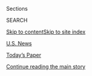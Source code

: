 <div id="app">

<div>

<div class="NYTAppHideMasthead css-zz1s19 e1suatyy0">

<div class="section css-ui9rw0 e1suatyy2">

<div class="css-11hrj97 er09x8g0">

<div class="css-6n7j50">

</div>

<span class="css-1dv1kvn">Sections</span>

<div class="css-10488qs">

<span class="css-1dv1kvn">SEARCH</span>

</div>

[Skip to content](#site-content)[Skip to site index](#site-index)

</div>

<div id="masthead-section-label" class="css-1fnb9ct eaxe0e00">

[U.S. News](https://www.nytimes.com/section/us)

</div>

<div class="css-10698na e1huz5gh0">

</div>

</div>

<div id="masthead-bar-one" class="section hasLinks css-15hmgas e1csuq9d3">

<div class="css-uqyvli e1csuq9d0">

</div>

<div class="css-1uqjmks e1csuq9d1">

</div>

<div class="css-9e9ivx">

[](https://myaccount.nytimes.com/auth/login?response_type=cookie&client_id=vi)

</div>

<div class="css-1bvtpon e1csuq9d2">

[Today’s Paper](https://www.nytimes.com/section/todayspaper)

</div>

</div>

</div>

</div>

<div data-aria-hidden="false">

<div id="site-content" role="main">

<div id="top-wrapper" class="css-15p45cc eaca97t0" type="top">

<div id="top-slug" class="css-19x0jxb eaca97t1" hidden="">

Advertisement

</div>

[Continue reading the main story](#after-top)

<div class="ad top-wrapper" style="text-align:center;height:100%;display:block;min-height:90px">

<div id="top" class="place-ad" data-position="top" data-size-key="top">

</div>

</div>

<div id="after-top">

</div>

</div>

<div id="collection-us" class="section css-15h4p1b e9abtgs0">

<div class="css-1j21atc e1svk9qx1">

<div class="css-fmiefx e1svk9qx2">

<div class="css-1hk7r2m eu54l5x0">

<div id="sponsor-wrapper" class="css-7a1pgi eaca97t0" type="sponsor" hidden="">

<div id="sponsor-slug" class="css-1l4mleb eaca97t1" hidden="">

Supported by

</div>

[Continue reading the main story](#after-sponsor)

<div id="sponsor" class="ad sponsor-wrapper" style="text-align:left;height:100%;display:block">

</div>

<div id="after-sponsor">

</div>

</div>

</div>

</div>

<div class="css-nfcc9b e1svk9qx3">

<div class="css-vl9dhg e1svk9qx5">

<div class="css-1nrhkj6 e1svk9qx6">

# U.S. News

<div class="follow-button-placeholder" data-collection-id="">

</div>

</div>

</div>

</div>

</div>

<div class="css-4svvz1 ekkqrpp0">

<div id="collection-highlights-container" class="section css-18l1u7x e46isfb1">

<div class="css-m1whxf ekkqrpp1">

## Highlights

1.  ![<span class="css-1nk1g0h e1oaj3zl2"><span class="css-1dv1kvn">Credit</span>Benjamin
    Rasmussen for The New York
    Times</span>](https://static01.nyt.com/images/2020/08/07/us/07VIRUS-STURGIS/07VIRUS-STURGIS-threeByTwoMediumAt2X-v2.jpg)
    
    <div class="css-xbztij">
    
    <div class="css-1hyfx7x">
    
    [![](https://static01.nyt.com/images/2020/08/07/us/07VIRUS-STURGIS/07VIRUS-STURGIS-thumbStandard.jpg)](/2020/08/07/us/sturgis-motorcyle-rally.html)
    
    </div>
    
    ## [‘If We Get It, We Chose to Be Here’: Despite Virus, Thousands Converge on Sturgis for Huge Rally](/2020/08/07/us/sturgis-motorcyle-rally.html)
    
    Tens of thousands of motorcyclists roared into the western South
    Dakota community on Friday, lining Main Street from end to end, for
    the start of the annual Sturgis Motorcycle Rally.
    
    <span class="css-me3p27"></span><span class="css-1dydysp e4e4i5l3"></span><span class="css-9voj2j">By
    <span class="css-1baulvz last-byline" itemprop="name">Mark
    Walker</span></span>
    
    </div>

2.  1.  ![<span class="css-1nk1g0h e1oaj3zl2"><span class="css-1dv1kvn">Credit</span>Lathan
        Goumas/News & Daily Advance, via Associated
        Press</span>](https://static01.nyt.com/images/2020/08/07/us/07FALWELL/merlin_138408084_e14442df-3463-4fee-97d1-3b8713c33f4a-threeByTwoMediumAt2X.jpg)
        
        <div class="css-1r9cexg">
        
        <div class="css-1ox3lt4">
        
        [![](https://static01.nyt.com/images/2020/08/07/us/07FALWELL/07FALWELL-thumbStandard.jpg)](/2020/08/07/us/falwell-liberty.html)
        
        </div>
        
        ## [Jerry Falwell Jr. Taking Leave of Absence From Liberty University](/2020/08/07/us/falwell-liberty.html)
        
        Mr. Falwell, the college’s president and a supporter of
        President Trump, agreed to a request by the school’s board of
        trustees.
        
        <span class="css-me3p27"></span><span class="css-1dydysp e4e4i5l3"></span><span class="css-9voj2j">By
        <span class="css-1baulvz last-byline" itemprop="name">Elizabeth
        Dias</span></span>
        
        </div>
    
    2.  ![<span class="css-1nk1g0h e1oaj3zl2"><span class="css-1dv1kvn">Credit</span>Mark
        Wickens for The New York
        Times</span>](https://static01.nyt.com/images/2020/08/07/us/07virus-lostsummer1/merlin_174847689_c980ca80-f75b-47c2-9851-5c954ced82a6-threeByTwoMediumAt2X.jpg)
        
        <div class="css-1r9cexg">
        
        <div class="css-1ox3lt4">
        
        [![](https://static01.nyt.com/images/2020/08/07/us/07virus-lostsummer1/merlin_174847689_c980ca80-f75b-47c2-9851-5c954ced82a6-thumbStandard.jpg)](/2020/08/07/us/remote-learning-fall-2020.html)
        
        </div>
        
        ## [Lost Summer: How Schools Missed a Chance to Fix Remote Learning](/2020/08/07/us/remote-learning-fall-2020.html)
        
        Education leaders spent months preparing to reopen classrooms.
        But with online learning set to continue for millions of
        students this fall, schools must catch up with reality.
        
        <span class="css-me3p27"></span><span class="css-1dydysp e4e4i5l3"></span><span class="css-9voj2j">By
        <span class="css-1baulvz last-byline" itemprop="name">Dana
        Goldstein</span></span>
        
        </div>
    
    3.  ![<span class="css-1nk1g0h e1oaj3zl2"><span class="css-1dv1kvn">Credit</span>Hilary
        Swift for The New York
        Times</span>](https://static01.nyt.com/images/2020/08/07/us/07farmerinfluencer1/merlin_175042608_2a4dde30-9e9a-43b9-a4ad-6577fd58351c-threeByTwoMediumAt2X.jpg)
        
        <div class="css-1r9cexg">
        
        <div class="css-1ox3lt4">
        
        [![](https://static01.nyt.com/images/2020/08/07/us/07farmerinfluencer1/merlin_175042608_2a4dde30-9e9a-43b9-a4ad-6577fd58351c-thumbStandard.jpg)](/2020/08/07/us/farmer-influencer-youtube.html)
        
        </div>
        
        ## [In a Wistful Age, Farmers Find a New Angle: Chore TV](/2020/08/07/us/farmer-influencer-youtube.html)
        
        It’s hard for small farmers to earn a living selling their
        products. Enter the “farmer-influencer,” who can earn more by
        streaming farm life, in all its comforting monotony, to a
        growing online audience.
        
        <span class="css-me3p27"></span><span class="css-1dydysp e4e4i5l3"></span><span class="css-9voj2j">By
        <span class="css-1baulvz last-byline" itemprop="name">Ellen
        Barry</span></span>
        
        </div>

</div>

</div>

<div id="mid1-wrapper" class="css-1mn4oms eaca97t0" type="rank">

<div id="mid1-slug" class="css-1tag3rd eaca97t1">

Advertisement

</div>

[Continue reading the main story](#after-mid1)

<div id="mid1" class="ad mid1-wrapper" style="text-align:center;height:100%;display:block">

</div>

<div id="after-mid1">

</div>

</div>

</div>

<div class="css-185go5a e1o5byef0">

<div class="css-15cbhtu">

  - [Latest](#stream-panel)
  - <span class="css-6n7j50">Search</span>
    <div class="control">
    <div class="label-container css-1dv1kvn">
    Search
    </div>
    <div class="css-wm4t3d">
    **<span id="clear-search-input" class="css-1dv1kvn">Clear this text
    input</span>
    </div>
    </div>
    <span class="css-1iovbfw"></span>

<div id="stream-panel" class="section css-8msx5b e1jz0cab1">

<div class="css-13mho3u">

1.  
    
    <div class="css-1cp3ece">
    
    <div class="css-1l4spti">
    
    [](/2020/08/08/us/pajamas-school-springfield-dress-code.html)
    
    <div class="css-79elbk">
    
    ![](https://static01.nyt.com/images/2020/09/07/multimedia/07xp-dress-code/07xp-dress-code-thumbWide-v2.jpg?quality=75&auto=webp&disable=upscale)
    
    </div>
    
    ## No Pajama Pants Allowed While Learning From Home, Illinois District Says
    
    The Springfield, Ill., school district said it would require
    students to follow its dress code regardless of how classes are
    held.
    
    <div class="css-1nqbnmb ea5icrr0">
    
    By <span class="css-1n7hynb">Will Wright</span>
    
    </div>
    
    </div>
    
    <div class="css-1lc2l26 e1xfvim33">
    
    </div>
    
    </div>

2.  
    
    <div class="css-1cp3ece">
    
    <div class="css-1l4spti">
    
    [](/2020/08/08/world/coronavirus-updates.html)
    
    <div class="css-79elbk">
    
    ![](https://static01.nyt.com/images/2020/08/03/us/us-briefing-promo-image-print/us-briefing-promo-image-thumbWide.jpg?quality=75&auto=webp&disable=upscale)
    
    </div>
    
    ## Coronavirus Live Updates: Related Illness Sent Hundreds of Children to Intensive Care
    
    With talks on a new U.S. pandemic relief package stalled, President
    Trump said he would use executive orders to provide aid. It is
    unclear whether he has the power to do so.
    
    <div class="css-1nqbnmb ea5icrr0">
    
    </div>
    
    </div>
    
    <div class="css-1lc2l26 e1xfvim33">
    
    </div>
    
    </div>

3.  
    
    <div class="css-1cp3ece">
    
    <div class="css-1l4spti">
    
    [](/2020/08/08/us/politics/trump-russia.html)
    
    <div class="css-79elbk">
    
    ![](https://static01.nyt.com/images/2020/08/07/multimedia/07xp-magazine-takeaways-pix1/07xp-magazine-takeaways-pix1-thumbWide.jpg?quality=75&auto=webp&disable=upscale)
    
    </div>
    
    ## Trump, Russia and an Intelligence Document: Key Moments
    
    Officials told The New York Times Magazine that the draft of a
    classified document reporting that Russia favored President Trump in
    the 2020 election was changed to soften its assessment.
    
    <div class="css-1nqbnmb ea5icrr0">
    
    By <span class="css-1n7hynb">Alan Yuhas</span>
    
    </div>
    
    </div>
    
    <div class="css-1lc2l26 e1xfvim33">
    
    </div>
    
    </div>

4.  
    
    <div class="css-1cp3ece">
    
    <div class="css-1l4spti">
    
    [](/2020/08/08/business/economy/lost-unemployment-benefits.html)
    
    <div class="css-79elbk">
    
    ![](https://static01.nyt.com/images/2020/08/06/business/00virus-cliff1c/00virus-cliff1c-thumbWide-v2.jpg?quality=75&auto=webp&disable=upscale)
    
    </div>
    
    ## Without $600 Weekly Benefit, Unemployed Face Bleak Choices
    
    A federal supplement to jobless pay was a lifeline for millions and
    for the economy. Its cutoff, even if temporary, may have lasting
    consequences.
    
    <div class="css-1nqbnmb ea5icrr0">
    
    By <span class="css-1n7hynb">Ben Casselman <span>and</span> Gillian
    Friedman</span>
    
    </div>
    
    </div>
    
    <div class="css-1lc2l26 e1xfvim33">
    
    </div>
    
    </div>

5.  
    
    <div class="css-1cp3ece">
    
    <div class="css-1l4spti">
    
    [](/2020/08/08/us/politics/biden-vp-chris-dodd.html)
    
    <div class="css-79elbk">
    
    ![](https://static01.nyt.com/images/2020/08/06/us/politics/00dodd1/merlin_36514615_dcf57ca5-d1c3-4ae1-b32d-a6c14fe5ca3c-thumbWide.jpg?quality=75&auto=webp&disable=upscale)
    
    </div>
    
    ## Chris Dodd, an Insider From Biden’s Past, Is Helping Him Pick His Future
    
    As Biden works to win over progressive voters, he has empowered a
    Washington uber-veteran long trailed by allegations of personal and
    financial indiscretion.
    
    <div class="css-1nqbnmb ea5icrr0">
    
    By <span class="css-1n7hynb">Matt Flegenheimer, Rebecca R. Ruiz
    <span>and</span> Sydney Ember</span>
    
    </div>
    
    </div>
    
    <div class="css-1lc2l26 e1xfvim33">
    
    </div>
    
    </div>

6.  
    
    <div class="css-1cp3ece">
    
    <div class="css-1l4spti">
    
    [](/2020/08/08/us/politics/trump-tiktok-deal-treasury.html)
    
    <div class="css-79elbk">
    
    ![](https://static01.nyt.com/images/2020/08/08/us/politics/08dc-trump-deal01/merlin_175385274_5c253a96-ea25-4174-8386-27b256225651-thumbWide.jpg?quality=75&auto=webp&disable=upscale)
    
    </div>
    
    ### <span class="css-m70j1g">White House MEmo</span>
    
    ## Trump Wants U.S. to Get Cut of Any TikTok Deal. No One Knows How That’d Work.
    
    The president has repeatedly called for a big payment to the
    Treasury Department if a Chinese company sells the app to Microsoft,
    but there is no provision in the law for that.
    
    <div class="css-1nqbnmb ea5icrr0">
    
    By <span class="css-1n7hynb">Michael D. Shear, Alan Rappeport
    <span>and</span> Ana Swanson</span>
    
    </div>
    
    </div>
    
    <div class="css-1lc2l26 e1xfvim33">
    
    </div>
    
    </div>

7.  
    
    <div class="css-1cp3ece">
    
    <div class="css-1l4spti">
    
    [](/2020/08/08/us/politics/trump-biden-polls-interview.html)
    
    <div class="css-79elbk">
    
    ![](https://static01.nyt.com/images/2020/08/08/us/politics/08moments1/08moments1-thumbWide.jpg?quality=75&auto=webp&disable=upscale)
    
    </div>
    
    ### <span class="css-m70j1g">News Analysis</span>
    
    ## Trump’s Axios Interview, Kanye West’s Campaign: The Latest in the 2020 Race
    
    President Trump wants to brand Joe Biden as a doddering gaffe
    machine. But the incumbent’s own rhetoric causes so much controversy
    it is overwhelming the strategy.
    
    <div class="css-1nqbnmb ea5icrr0">
    
    By <span class="css-1n7hynb">Astead W. Herndon <span>and</span>
    Annie Karni</span>
    
    </div>
    
    </div>
    
    <div class="css-1lc2l26 e1xfvim33">
    
    </div>
    
    </div>

8.  
    
    <div class="css-1cp3ece">
    
    <div class="css-1l4spti">
    
    [](/2020/08/07/us/politics/trump-news-conference-bedminster.html)
    
    <div class="css-79elbk">
    
    ![](https://static01.nyt.com/images/2020/08/07/us/07dc-trump/merlin_175446663_9503e462-47b8-4706-9b11-97d9f9226636-thumbWide.jpg?quality=75&auto=webp&disable=upscale)
    
    </div>
    
    ## Away From Gridlock in Washington, Trump Puts on a Show for His Club
    
    The president held what was billed as a news conference. But there
    was almost no news, he again said the virus would disappear and his
    audience seemed at times less the nation than his golf club members.
    
    <div class="css-1nqbnmb ea5icrr0">
    
    By <span class="css-1n7hynb">Annie Karni <span>and</span> Maggie
    Haberman</span>
    
    </div>
    
    </div>
    
    <div class="css-1lc2l26 e1xfvim33">
    
    </div>
    
    </div>

9.  
    
    <div class="css-1cp3ece">
    
    <div class="css-1l4spti">
    
    [](/2020/08/07/us/face-masks-baby-pupuu-coronavirus.html)
    
    <div class="css-79elbk">
    
    ![](https://static01.nyt.com/images/2020/08/07/multimedia/07xp-maskfraud-pix/07xp-maskfraud-pix-thumbWide.jpg?quality=75&auto=webp&disable=upscale)
    
    </div>
    
    ## Georgia Businessman Charged With Hoarding Face Masks and Price Gouging
    
    The man, Milton Ayimadu, allegedly hoarded 200,000 face masks and
    sold them for double what he paid, according to the U.S. Attorney’s
    Office.
    
    <div class="css-1nqbnmb ea5icrr0">
    
    By <span class="css-1n7hynb">Marie Fazio</span>
    
    </div>
    
    </div>
    
    <div class="css-1lc2l26 e1xfvim33">
    
    </div>
    
    </div>

10. 
    
    <div class="css-1cp3ece">
    
    <div class="css-1l4spti">
    
    [](/2020/08/07/us/politics/postal-service-reorganization-mail-ballots.html)
    
    <div class="css-79elbk">
    
    ![](https://static01.nyt.com/images/2020/08/07/us/07dc-postal/merlin_175343967_1193d995-7caf-4b86-99da-3186ac0c799e-thumbWide.jpg?quality=75&auto=webp&disable=upscale)
    
    </div>
    
    ## Postal Service Leader Sets Reorganization Amid Scrutiny Over Mail Ballots
    
    The Trump donor who runs the post office pledged that such changes
    would not affect the ability to deliver ballots on time this fall.
    
    <div class="css-1nqbnmb ea5icrr0">
    
    By <span class="css-1n7hynb">Michael D. Shear</span>
    
    </div>
    
    </div>
    
    <div class="css-1lc2l26 e1xfvim33">
    
    </div>
    
    </div>

<div class="css-13mho3u">

<div class="css-1t62hi8">

<div class="css-1stvaey">

Show More

<div>

<div style="border:0;clip:rect(0 0 0 0);height:1px;margin:-1px;overflow:hidden;white-space:nowrap;padding:0;width:1px;position:absolute" role="log" data-aria-live="assertive">

</div>

<div style="border:0;clip:rect(0 0 0 0);height:1px;margin:-1px;overflow:hidden;white-space:nowrap;padding:0;width:1px;position:absolute" role="log" data-aria-live="assertive">

</div>

<div style="border:0;clip:rect(0 0 0 0);height:1px;margin:-1px;overflow:hidden;white-space:nowrap;padding:0;width:1px;position:absolute" role="log" data-aria-live="polite">

</div>

<div style="border:0;clip:rect(0 0 0 0);height:1px;margin:-1px;overflow:hidden;white-space:nowrap;padding:0;width:1px;position:absolute" role="log" data-aria-live="polite">

</div>

</div>

</div>

</div>

</div>

</div>

<div class="css-g6hk37 supplemental">

<div id="mid2-wrapper" class="css-10wkyv7 eaca97t0" type="lede">

<div id="mid2-slug" class="css-1tag3rd eaca97t1">

Advertisement

</div>

[Continue reading the main story](#after-mid2)

<div id="mid2" class="ad mid2-wrapper" style="text-align:center;height:100%;display:block;min-height:250px">

</div>

<div id="after-mid2">

</div>

</div>

<div id="mktg-wrapper" class="css-oxle51 eaca97t0" type="mktg">

<div id="mktg-slug" class="css-1tag3rd eaca97t1">

Advertisement

</div>

[Continue reading the main story](#after-mktg)

<div id="mktg" class="ad mktg-wrapper" style="text-align:center;height:100%;display:block">

</div>

<div id="after-mktg">

</div>

</div>

</div>

</div>

</div>

</div>

</div>

</div>

## Site Index

<div>

</div>

## Site Information Navigation

  - [© <span>2020</span> <span>The New York Times
    Company</span>](https://help.nytimes.com/hc/en-us/articles/115014792127-Copyright-notice)

<!-- end list -->

  - [NYTCo](https://www.nytco.com/)
  - [Contact
    Us](https://help.nytimes.com/hc/en-us/articles/115015385887-Contact-Us)
  - [Work with us](https://www.nytco.com/careers/)
  - [Advertise](https://nytmediakit.com/)
  - [T Brand Studio](http://www.tbrandstudio.com/)
  - [Your Ad
    Choices](https://www.nytimes.com/privacy/cookie-policy#how-do-i-manage-trackers)
  - [Privacy](https://www.nytimes.com/privacy)
  - [Terms of
    Service](https://help.nytimes.com/hc/en-us/articles/115014893428-Terms-of-service)
  - [Terms of
    Sale](https://help.nytimes.com/hc/en-us/articles/115014893968-Terms-of-sale)
  - [Site Map](https://spiderbites.nytimes.com)
  - [Help](https://help.nytimes.com/hc/en-us)
  - [Subscriptions](https://www.nytimes.com/subscription?campaignId=37WXW)

</div>

</div>
